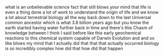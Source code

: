 what is an unbelievable science fact that still blows your mind that life is even a thing done a lot of work to understand the origin of life and we know a lot about terrestrial biology all the way back down to the last Universal common ancestor which is what 3.8 billion years ago but you know the earth started having water further back in time and there's this Chasm of knowledge between I think I said before like this early geochemical reactions to this chemical system capable of Darwin Evolution and and so like blows my mind that I actually did that that that actually occurred biology is so incredibly complex how did that how did that happen